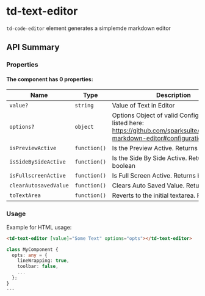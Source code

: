 # td-text-editor

`td-code-editor` element generates a simplemde markdown editor

## API Summary

### Properties

#### The <td-code-editor> component has 0 properties:

| Name | Type | Description |
| --- | --- | --- |
| `value?` | `string` | Value of Text in Editor
| `options?` | `object` | Options Object of valid Configurations listed here: <a href="https://github.com/sparksuite/simplemde-markdown-editor#configuration">https://github.com/sparksuite/simplemde-markdown-editor#configuration</a>
| `isPreviewActive` | `function()` | Is the Preview Active. Returns boolean
| `isSideBySideActive` | `function()` | Is the Side By Side Active. Returns boolean
| `isFullscreenActive` | `function()` | Is Full Screen Active. Returns boolean
| `clearAutosavedValue` | `function()` | Clears Auto Saved Value. Returns void
| `toTextArea` | `function()` | Reverts to the initial textarea. Returns void

### Usage

Example for HTML usage:

```html
<td-text-editor [value]="Some Text" options="opts"></td-text-editor>
```

```typescript
class MyComponent {
  opts: any = {
    lineWrapping: true,
    toolbar: false,
    ...
  };
}
---
